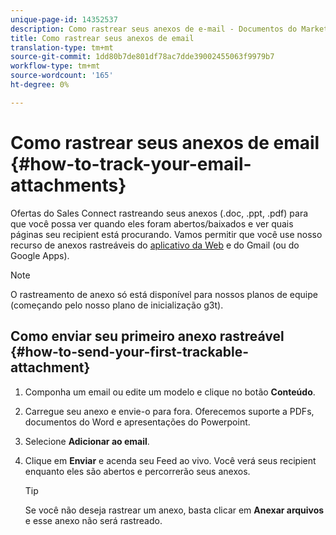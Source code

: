 ```yaml
---
unique-page-id: 14352537
description: Como rastrear seus anexos de e-mail - Documentos do Marketing - Documentação do produto
title: Como rastrear seus anexos de email
translation-type: tm+mt
source-git-commit: 1dd80b7de801df78ac7dde39002455063f9979b7
workflow-type: tm+mt
source-wordcount: '165'
ht-degree: 0%

---
```



# Como rastrear seus anexos de email {#how-to-track-your-email-attachments}

Ofertas do Sales Connect rastreando seus anexos (.doc, .ppt, .pdf) para que você possa ver quando eles foram abertos/baixados e ver quais páginas seu recipient está procurando. Vamos permitir que você use nosso recurso de anexos rastreáveis do [aplicativo da Web](https://toutapp.com/login) e do Gmail (ou do Google Apps).

>[!NOTE]
>
>O rastreamento de anexo só está disponível para nossos planos de equipe (começando pelo nosso plano de inicialização g3t).

## Como enviar seu primeiro anexo rastreável {#how-to-send-your-first-trackable-attachment}

1. Componha um email ou edite um modelo e clique no botão **Conteúdo**.

1. Carregue seu anexo e envie-o para fora. Oferecemos suporte a PDFs, documentos do Word e apresentações do Powerpoint.

1. Selecione **Adicionar ao email**.

1. Clique em **Enviar** e acenda seu Feed ao vivo. Você verá seus recipient enquanto eles são abertos e percorrerão seus anexos.

   >[!TIP]
   >
   >Se você não deseja rastrear um anexo, basta clicar em **Anexar arquivos** e esse anexo não será rastreado.
